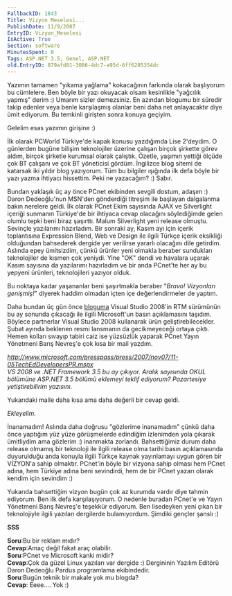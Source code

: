 ```yaml
---
FallbackID: 1843
Title: Vizyon Meselesi...
PublishDate: 11/9/2007
EntryID: Vizyon_Meselesi
IsActive: True
Section: software
MinutesSpent: 0
Tags: ASP.NET 3.5, Genel, ASP.NET
old.EntryID: 879afd81-3086-4dc7-a95d-6ff6285354dc
---
```

Yazımın tamamen "yıkama yağlama" kokacağının farkında olarak başlıyorum
bu cümlelere. Ben böyle bir yazı okuyacak olsam kesinlikle "yağcılık
yapmış" derim :) Umarım sizler demezsiniz. En azından blogumu bir
süredir takip edenler veya benle karşılaşmış olanlar beni daha net
anlayacaktır diye ümit ediyorum. Bu temkinli girişten sonra konuya
geçiyim.

Gelelim esas yazımın girişine :)

İlk olarak PCWorld Türkiye'de kapak konusu yazdığımda Lise 2'deydim. O
günlerden bugüne bilişim teknolojiler üzerine çalışan birçok şirkette
görev aldım, birçok şirketle kurumsal olarak çalıştık. Özetle, yaşımın
yettiği ölçüde çok BT çalışanı ve çok BT yöneticisi gördüm. İngilizce
blog sitemi de katarsak iki yıldır blog yazıyorum. Tüm bu bilgiler
ışığında ilk defa böyle bir yazı yazma ihtiyacı hissettim. Peki ne
yazacağım? :) Sabır.

Bundan yaklaşık üç ay önce PCnet ekibinden sevgili dostum, adaşım :)
Daron Dedeoğlu'nun MSN'den gönderdiği titreşim ile başlayan dalgalanma
bakın nerelere geldi. İlk olarak PCnet Ekim sayısında AJAX ve
Silverlight içeriği sunmanın Türkiye'de bir ihtiyaca cevap olacağını
söylediğimde gelen olumlu tepki beni biraz şaşırttı. Malum Silverlight
yeni release olmuştu. Sevinçle yazılarımı hazırladım. Bir sonraki ay,
Kasım ayı için içerik toplantısına Expression Blend, Web ve Design ile
ilgili Türkçe içerik eksikliği olduğundan bahsederek dergide yer
verilirse yararlı olacağını dile getirdim. Aslında epey ümitsizdim,
çünkü ürünler yeni olmakla beraber sundukları teknolojiler de kısmen çok
yeniydi. Yine "OK" dendi ve havalara uçarak Kasım sayısına da yazılarımı
hazırladım ve bir anda PCnet'te her ay bu yepyeni ürünleri,
teknolojileri yazıyor olduk.

Bu noktaya kadar yaşananlar beni şaşırtmakla beraber "*Bravo! Vizyonları
genişmiş!*" diyerek haddim olmadan içten içe değerlendirmeler de yaptım.

Daha bundan üç gün önce
[bloguma](http://daron.yondem.com/tr/post/52ddf62d-5c72-4a31-8e13-80b731cc3a0b)
Visual Studio 2008'in RTM sürümünün bu ay sonunda çıkacağı ile ilgili
Microsoft'un basın açıklamasını taşıdım. Böylece partnerlar Visual
Studio 2008 kullanarak ürün geliştirebilecekler. Şubat ayında beklenen
resmi lansmanın da gecikmeyeceği ortaya çıktı. Hemen kolları sıvayıp
tabiri caiz ise yüzsüzlük yaparak PCnet Yayın Yönetmeni Barış Nevreş'e
çok kısa bir mail yazdım.

*<http://www.microsoft.com/presspass/press/2007/nov07/11-05TechEdDevelopersPR.mspx>\
 VS 2008 ve .NET Framework 3.5 bu ay çıkıyor. Aralık sayısında OKUL
bölümüne ASP.NET 3.5 bölümü eklemeyi teklif ediyorum? Pazartesiye
yetiştirebilirim yazısını.*

Yukarıdaki maile daha kısa ama daha değerli bir cevap geldi.

*Ekleyelim.*

İnanamadım! Aslında daha doğrusu "gözlerime inanamadım" çünkü daha önce
yaptığım yüz yüze görüşmelerde edindiğim izlenimden yola çıkarak
ümitliydim ama gözlerim :) inanmakta zorlandı. Bahsettiğimiz durum daha
release olmamış bir teknoloji ile ilgili release olma tarihi basın
açıklamasında duyurulduğu anda konuyla ilgili Türkçe kaynak yayınlamayı
uygun gören bir VİZYON'a sahip olmaktır. PCnet'in böyle bir vizyona
sahip olması hem PCnet adına, hem Türkiye adına beni sevindirdi, hem de
bir PCnet yazarı olarak kendim için sevindim :)

Yukarıda bahsettiğim vizyon bugün çok az kurumda vardır diye tahmin
ediyorum. Ben ilk defa karşılaşıyorum. O nedenle buradan PCnet'e ve
Yayın Yönetmeni Barış Nevreş'e teşekkür ediyorum. Ben lisedeyken yeni
çıkan bir teknolojiyle ilgili yazıları dergilerde bulamıyordum. Şimdiki
gençler şanslı :)

**SSS**

**Soru**:Bu bir reklam mıdır?\
 **Cevap**:Amaç değil fakat araç olabilir.\
 **Soru**:PCnet ve Microsoft kanki midir?\
 **Cevap**:Çok da güzel Linux yazıları var dergide :) Dergininin Yazılım
Editörü Daron Dedeoğlu Pardus programlama ekibindedir.\
 **Soru**:Bugün teknik bir makale yok mu blogda?\
 **Cevap**: Eeee.... Yok :)


